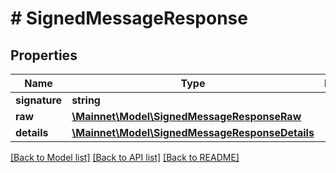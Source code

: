 # # SignedMessageResponse

## Properties

Name | Type | Description | Notes
------------ | ------------- | ------------- | -------------
**signature** | **string** |  | [optional] 
**raw** | [**\Mainnet\Model\SignedMessageResponseRaw**](SignedMessageResponseRaw.md) |  | [optional] 
**details** | [**\Mainnet\Model\SignedMessageResponseDetails**](SignedMessageResponseDetails.md) |  | [optional] 

[[Back to Model list]](../../README.md#documentation-for-models) [[Back to API list]](../../README.md#documentation-for-api-endpoints) [[Back to README]](../../README.md)


